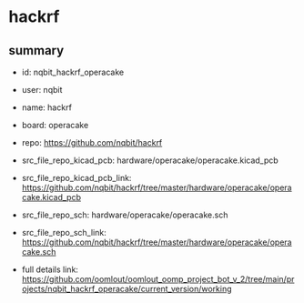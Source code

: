 # hackrf
 
## summary 
* id: nqbit_hackrf_operacake
* user: nqbit
* name: hackrf
* board: operacake
* repo: https://github.com/nqbit/hackrf
* src_file_repo_kicad_pcb: hardware/operacake/operacake.kicad_pcb
* src_file_repo_kicad_pcb_link: https://github.com/nqbit/hackrf/tree/master/hardware/operacake/operacake.kicad_pcb


* src_file_repo_sch: hardware/operacake/operacake.sch
* src_file_repo_sch_link: https://github.com/nqbit/hackrf/tree/master/hardware/operacake/operacake.sch
* full details link: https://github.com/oomlout/oomlout_oomp_project_bot_v_2/tree/main/projects/nqbit_hackrf_operacake/current_version/working  







